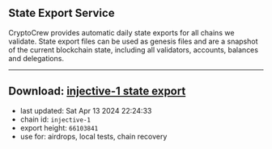 ## State Export Service
CryptoCrew provides automatic daily state exports for all chains we validate. State export files can be used as genesis files and are a snapshot of the current blockchain state, including all validators, accounts, balances and delegations.

---
**Download: [injective-1 state export](https://dl-eu2.ccvalidators.com/SERVICE/injective/injective-1_export_66103841.json)**
---

- last updated: Sat Apr 13 2024 22:24:33
- chain id: `injective-1`
- export height: `66103841`
- use for: airdrops, local tests, chain recovery
